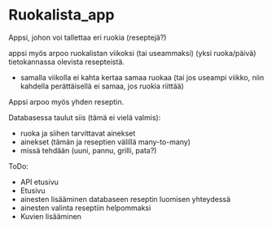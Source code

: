 # Ruokalista_app

Appsi, johon voi tallettaa eri ruokia (reseptejä?)

appsi myös arpoo ruokalistan viikoksi (tai useammaksi) (yksi ruoka/päivä) tietokannassa olevista resepteistä.
  - samalla viikolla ei kahta kertaa samaa ruokaa (tai jos useampi viikko, niin kahdella perättäisellä ei samaa, jos ruokia riittää)


Appsi arpoo myös yhden reseptin.

Databasessa taulut siis (tämä ei vielä valmis):
- ruoka ja siihen tarvittavat ainekset
- ainekset (tämän ja reseptien välillä many-to-many)
- missä tehdään (uuni, pannu, grilli, pata?)


ToDo:
- API etusivu
- Etusivu
- ainesten lisääminen databaseen reseptin luomisen yhteydessä
- ainesten valinta reseptiin helpommaksi
- Kuvien lisääminen
